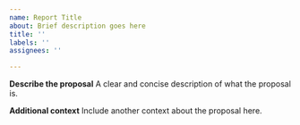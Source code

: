 ```yaml
---
name: Report Title
about: Brief description goes here
title: ''
labels: ''
assignees: ''

---
```


**Describe the proposal**
A clear and concise description of what the proposal is.

**Additional context**
Include another context about the proposal here.
